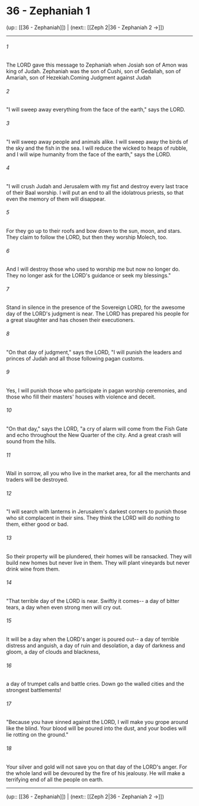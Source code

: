 # 36 - Zephaniah 1

(up:: [[36 - Zephaniah]]) | (next:: [[Zeph 2|36 - Zephaniah 2 →]])

***


###### 1 
The LORD gave this message to Zephaniah when Josiah son of Amon was king of Judah. Zephaniah was the son of Cushi, son of Gedaliah, son of Amariah, son of Hezekiah.Coming Judgment against Judah 

###### 2 
"I will sweep away everything from the face of the earth," says the LORD. 

###### 3 
"I will sweep away people and animals alike. I will sweep away the birds of the sky and the fish in the sea. I will reduce the wicked to heaps of rubble, and I will wipe humanity from the face of the earth," says the LORD. 

###### 4 
"I will crush Judah and Jerusalem with my fist and destroy every last trace of their Baal worship. I will put an end to all the idolatrous priests, so that even the memory of them will disappear. 

###### 5 
For they go up to their roofs and bow down to the sun, moon, and stars. They claim to follow the LORD, but then they worship Molech, too. 

###### 6 
And I will destroy those who used to worship me but now no longer do. They no longer ask for the LORD's guidance or seek my blessings." 

###### 7 
Stand in silence in the presence of the Sovereign LORD, for the awesome day of the LORD's judgment is near. The LORD has prepared his people for a great slaughter and has chosen their executioners. 

###### 8 
"On that day of judgment," says the LORD, "I will punish the leaders and princes of Judah and all those following pagan customs. 

###### 9 
Yes, I will punish those who participate in pagan worship ceremonies, and those who fill their masters' houses with violence and deceit. 

###### 10 
"On that day," says the LORD, "a cry of alarm will come from the Fish Gate and echo throughout the New Quarter of the city. And a great crash will sound from the hills. 

###### 11 
Wail in sorrow, all you who live in the market area, for all the merchants and traders will be destroyed. 

###### 12 
"I will search with lanterns in Jerusalem's darkest corners to punish those who sit complacent in their sins. They think the LORD will do nothing to them, either good or bad. 

###### 13 
So their property will be plundered, their homes will be ransacked. They will build new homes but never live in them. They will plant vineyards but never drink wine from them. 

###### 14 
"That terrible day of the LORD is near. Swiftly it comes-- a day of bitter tears, a day when even strong men will cry out. 

###### 15 
It will be a day when the LORD's anger is poured out-- a day of terrible distress and anguish, a day of ruin and desolation, a day of darkness and gloom, a day of clouds and blackness, 

###### 16 
a day of trumpet calls and battle cries. Down go the walled cities and the strongest battlements! 

###### 17 
"Because you have sinned against the LORD, I will make you grope around like the blind. Your blood will be poured into the dust, and your bodies will lie rotting on the ground." 

###### 18 
Your silver and gold will not save you on that day of the LORD's anger. For the whole land will be devoured by the fire of his jealousy. He will make a terrifying end of all the people on earth.

***

(up:: [[36 - Zephaniah]]) | (next:: [[Zeph 2|36 - Zephaniah 2 →]])
